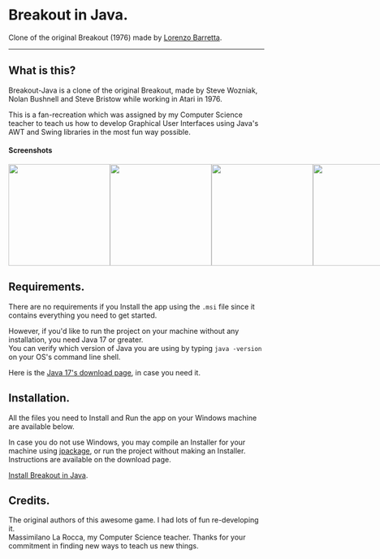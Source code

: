 
# Breakout in Java.
Clone of the original Breakout (1976) made by [Lorenzo Barretta](https://devlbd.xyz).

---

## What is this?

Breakout-Java is a clone of the original Breakout, made by Steve Wozniak, Nolan Bushnell and Steve Bristow while working in Atari in 1976. 

This is a fan-recreation which was assigned by my Computer Science teacher to teach us how to develop Graphical User Interfaces using Java's AWT and Swing libraries in the most fun way possible.

#### Screenshots

<div style="display: flex">
  <img src="https://raw.githubusercontent.com/DevLBD/Breakout-Java/main/repo-img/Breakout-1.jpg" width="200px"/>
  <img src="https://raw.githubusercontent.com/DevLBD/Breakout-Java/main/repo-img/Breakout-2.jpg" width="200px"/>
  <img src="https://raw.githubusercontent.com/DevLBD/Breakout-Java/main/repo-img/Breakout-3.png" width="200px"/>
  <img src="https://raw.githubusercontent.com/DevLBD/Breakout-Java/main/repo-img/Breakout-4.jpg" width="200px"/>
</div>

## Requirements.

There are no requirements if you Install the app using the ``` .msi ``` file since it contains everything you need to get started. 

However, if you'd like to run the project on your machine without any installation, you need Java 17 or greater. \
You can verify which version of Java you are using by typing ``` java -version ``` on your OS's command line shell.

Here is the [Java 17's download page](https://www.oracle.com/java/technologies/javase/jdk17-archive-downloads.html), in case you need it.

## Installation.

All the files you need to Install and Run the app on your Windows machine are available below. 

In case you do not use Windows, you may compile an Installer for your machine using [jpackage](https://docs.oracle.com/en/java/javase/14/docs/specs/man/jpackage.html), or run the project without making an Installer. Instructions are available on the download page.

[Install Breakout in Java](https://github.com/DevLBD/Breakout-Java/releases).

## Credits.

The original authors of this awesome game. I had lots of fun re-developing it. \
Massimilano La Rocca, my Computer Science teacher. Thanks for your commitment in finding new ways to teach us new things.
